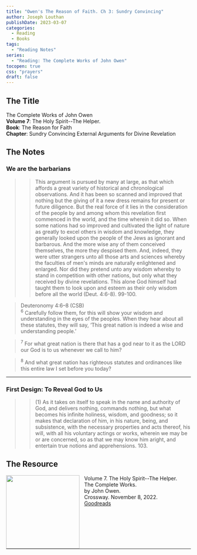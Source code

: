 ```yaml
---
title: "Owen's The Reason of Faith. Ch 3: Sundry Convincing"
author: Joseph Louthan
publishDate: 2023-03-07
categories:
  - Reading
  - Books
tags:
  - "Reading Notes"
series:
  - "Reading: The Complete Works of John Owen"
tocopen: true
css: "prayers"
draft: false
---
```


## The Title

The Complete Works of John Owen  
**Volume 7**: The Holy Spirit--The Helper.  
**Book**: The Reason for Faith  
**Chapter**: Sundry Convincing External Arguments for Divine Revelation

## The Notes

### We are the barbarians

>>This argument is pursued by many at large, as that which affords a great variety of historical and chronological observations. And it has been so scanned and improved that nothing but the giving of it a new dress remains for present or future diligence. But the real force of it lies in the consideration of the people by and among whom this revelation first commenced in the world, and the time wherein it did so. When some nations had so improved and cultivated the light of nature as greatly to excel others in wisdom and knowledge, they generally looked upon the people of the Jews as ignorant and barbarous. And the more wise any of them conceived themselves, the more they despised them. And, indeed, they were utter strangers unto all those arts and sciences whereby the faculties of men's minds are naturally enlightened and enlarged. Nor did they pretend unto any wisdom whereby to stand in competition with other nations, but only what they received by divine revelations. This alone God himself had taught them to look upon and esteem as their only wisdom before all the world (Deut. 4:6-8). 99-100. 

>Deuteronomy 4:6–8 (CSB)  
><sup>6</sup> Carefully follow them, for this will show your wisdom and understanding in the eyes of the peoples. When they hear about all these statutes, they will say, ‘This great nation is indeed a wise and understanding people.’ 

><sup>7</sup> For what great nation is there that has a god near to it as the LORD our God is to us whenever we call to him? 

><sup>8</sup> And what great nation has righteous statutes and ordinances like this entire law I set before you today?

---

### First Design: To Reveal God to Us

>>(1) As it takes on itself to speak in the name and authority of God, and delivers nothing, commands nothing, but what becomes his infinite holiness, wisdom, and goodness; so it makes that declaration of him, in his nature, being, and subsistence, with the necessary properties and acts thereof, his will, with all his voluntary actings or works, wherein we may be or are concerned, so as that we may know him aright, and entertain true notions and apprehensions. 103.

## The Resource

<p style="clear:both;">

<img src="https://theologic.us/images/resources/book-owen-tcw-07-the-helper.jpg" align="left" width="200" style="padding-right: 10px" />  Volume 7. The Holy Spirit--The Helper.  
The Complete Works.  
by John Owen.  
Crossway. November 8, 2022.   
[Goodreads](https://www.goodreads.com/book/show/60354441-the-holy-spirit?from_search=true&from_srp=true&qid=nA4DypqmnH&rank=9)

<p style="clear:both;">

---
